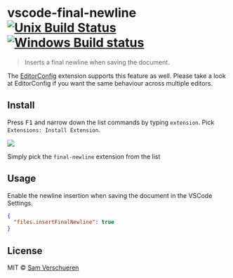 # vscode-final-newline [![Unix Build Status](https://travis-ci.org/SamVerschueren/vscode-final-newline.svg?branch=master)](https://travis-ci.org/SamVerschueren/vscode-final-newline) [![Windows Build status](https://ci.appveyor.com/api/projects/status/j5u5v2jb69uwqr1c?svg=true)](https://ci.appveyor.com/project/SamVerschueren/vscode-final-newline)

> Inserts a final newline when saving the document.

The [EditorConfig](https://marketplace.visualstudio.com/items?itemName=EditorConfig.EditorConfig) extension supports this feature as well. Please take a look at EditorConfig
if you want the same behaviour across multiple editors.


## Install

Press <kbd>F1</kbd> and narrow down the list commands by typing `extension`. Pick `Extensions: Install Extension`.

![](https://github.com/SamVerschueren/vscode-final-newline/raw/master/screenshot.png)

Simply pick the `final-newline` extension from the list


## Usage

Enable the newline insertion when saving the document in the VSCode Settings.

```json
{
  "files.insertFinalNewline": true
}
```


## License

MIT © [Sam Verschueren](http://github.com/SamVerschueren)
